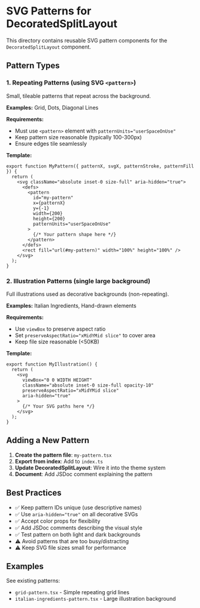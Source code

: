 # SVG Patterns for DecoratedSplitLayout

This directory contains reusable SVG pattern components for the `DecoratedSplitLayout` component.

## Pattern Types

### 1. Repeating Patterns (using SVG `<pattern>`)

Small, tileable patterns that repeat across the background.

**Examples:** Grid, Dots, Diagonal Lines

**Requirements:**

- Must use `<pattern>` element with `patternUnits="userSpaceOnUse"`
- Keep pattern size reasonable (typically 100-300px)
- Ensure edges tile seamlessly

**Template:**

```tsx
export function MyPattern({ patternX, svgX, patternStroke, patternFill }) {
  return (
    <svg className="absolute inset-0 size-full" aria-hidden="true">
      <defs>
        <pattern
          id="my-pattern"
          x={patternX}
          y={-1}
          width={200}
          height={200}
          patternUnits="userSpaceOnUse"
        >
          {/* Your pattern shape here */}
        </pattern>
      </defs>
      <rect fill="url(#my-pattern)" width="100%" height="100%" />
    </svg>
  );
}
```

### 2. Illustration Patterns (single large background)

Full illustrations used as decorative backgrounds (non-repeating).

**Examples:** Italian Ingredients, Hand-drawn elements

**Requirements:**

- Use `viewBox` to preserve aspect ratio
- Set `preserveAspectRatio="xMidYMid slice"` to cover area
- Keep file size reasonable (<50KB)

**Template:**

```tsx
export function MyIllustration() {
  return (
    <svg
      viewBox="0 0 WIDTH HEIGHT"
      className="absolute inset-0 size-full opacity-10"
      preserveAspectRatio="xMidYMid slice"
      aria-hidden="true"
    >
      {/* Your SVG paths here */}
    </svg>
  );
}
```

## Adding a New Pattern

1. **Create the pattern file**: `my-pattern.tsx`
2. **Export from index**: Add to `index.ts`
3. **Update DecoratedSplitLayout**: Wire it into the theme system
4. **Document**: Add JSDoc comment explaining the pattern

## Best Practices

- ✅ Keep pattern IDs unique (use descriptive names)
- ✅ Use `aria-hidden="true"` on all decorative SVGs
- ✅ Accept color props for flexibility
- ✅ Add JSDoc comments describing the visual style
- ✅ Test pattern on both light and dark backgrounds
- ⚠️ Avoid patterns that are too busy/distracting
- ⚠️ Keep SVG file sizes small for performance

## Examples

See existing patterns:

- `grid-pattern.tsx` - Simple repeating grid lines
- `italian-ingredients-pattern.tsx` - Large illustration background
